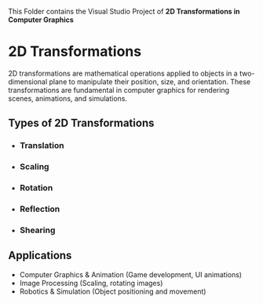 This Folder contains the Visual Studio Project of **2D Transformations in Computer Graphics**

# 2D Transformations

2D transformations are mathematical operations applied to objects in a two-dimensional plane to manipulate their position, size, and orientation.
These transformations are fundamental in computer graphics for rendering scenes, animations, and simulations.

## Types of 2D Transformations

- ### Translation
- ### Scaling
- ### Rotation
- ### Reflection
- ### Shearing


## Applications

- Computer Graphics & Animation (Game development, UI animations)
- Image Processing (Scaling, rotating images)
- Robotics & Simulation (Object positioning and movement)
